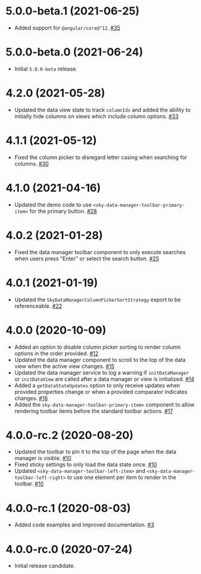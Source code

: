 # 5.0.0-beta.1 (2021-06-25)

- Added support for `@angular/core@^12`. [#35](https://github.com/blackbaud/skyux-data-manager/pull/35)

# 5.0.0-beta.0 (2021-06-24)

- Initial `5.0.0-beta` release.

# 4.2.0 (2021-05-28)

- Updated the data view state to track `columnIds` and added the ability to initially hide columns on views which include column options. [#33](https://github.com/blackbaud/skyux-data-manager/pull/33)

# 4.1.1 (2021-05-12)

- Fixed the column picker to disregard letter casing when searching for columns. [#30](https://github.com/blackbaud/skyux-data-manager/pull/30)

# 4.1.0 (2021-04-16)

- Updated the demo code to use `<sky-data-manager-toolbar-primary-item>` for the primary button. [#28](https://github.com/blackbaud/skyux-data-manager/pull/28)

# 4.0.2 (2021-01-28)

- Fixed the data manager toolbar component to only execute searches when users press "Enter" or select the search button. [#25](https://github.com/blackbaud/skyux-data-manager/pull/25)

# 4.0.1 (2021-01-19)
- Updated the `SkyDataManagerColumnPickerSortStrategy` export to be referenceable. [#22](https://github.com/blackbaud/skyux-data-manager/pull/22)

# 4.0.0 (2020-10-09)
- Added an option to disable column picker sorting to render column options in the order provided. [#12](https://github.com/blackbaud/skyux-data-manager/pull/12)
- Updated the data manager component to scroll to the top of the data view when the active view changes. [#15](https://github.com/blackbaud/skyux-data-manager/pull/15)
- Updated the data manager service to log a warning if `initDataManager` or `initDataView` are called after a data manager or view is initialized. [#14](https://github.com/blackbaud/skyux-data-manager/pull/14)
- Added a `getDataStateUpdates` option to only receive updates when provided properties change or when a provided comparator indicates changes. [#16](https://github.com/blackbaud/skyux-data-manager/pull/16)
- Added the `sky-data-manager-toolbar-primary-item>` component to allow rendering toolbar items before the standard toolbar actions. [#17](https://github.com/blackbaud/skyux-data-manager/pull/17)

# 4.0.0-rc.2 (2020-08-20)

- Updated the toolbar to pin it to the top of the page when the data manager is visible. [#10](https://github.com/blackbaud/skyux-data-manager/pull/10)
- Fixed sticky settings to only load the data state once. [#10](https://github.com/blackbaud/skyux-data-manager/pull/10)
- Updated `<sky-data-manager-toolbar-left-item>` and `<sky-data-manager-toolbar-left-right>` to use one element per item to render in the toolbar. [#10](https://github.com/blackbaud/skyux-data-manager/pull/10)

# 4.0.0-rc.1 (2020-08-03)

- Added code examples and improved documentation. [#3](https://github.com/blackbaud/skyux-data-manager/pull/3)

# 4.0.0-rc.0 (2020-07-24)

- Initial release candidate.
